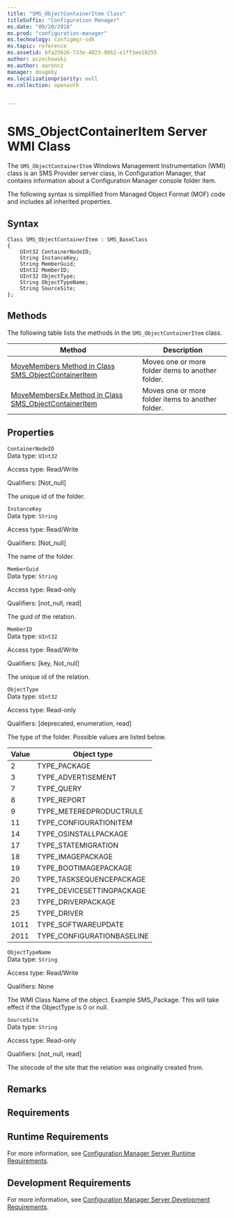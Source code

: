 ```yaml
---
title: "SMS_ObjectContainerItem Class"
titleSuffix: "Configuration Manager"
ms.date: "09/20/2016"
ms.prod: "configuration-manager"
ms.technology: configmgr-sdk
ms.topic: reference
ms.assetid: bfa25626-733e-4023-98b2-e1ff3ee18255
author: aczechowski
ms.author: aaroncz
manager: dougeby
ms.localizationpriority: null
ms.collection: openauth


---
```

# SMS_ObjectContainerItem Server WMI Class
The `SMS_ObjectContainerItem` Windows Management Instrumentation (WMI) class is an SMS Provider server class, in Configuration Manager, that contains information about a Configuration Manager console folder item.  

 The following syntax is simplified from Managed Object Format (MOF) code and includes all inherited properties.  

## Syntax  

```  
Class SMS_ObjectContainerItem : SMS_BaseClass  
{  
    UInt32 ContainerNodeID;  
    String InstanceKey;  
    String MemberGuid;  
    UInt32 MemberID;  
    UInt32 ObjectType;  
    String ObjectTypeName;  
    String SourceSite;  
};  
```  

## Methods  
 The following table lists the methods in the `SMS_ObjectContainerItem` class.  

|Method|Description|  
|------------|-----------------|  
|[MoveMembers Method in Class SMS_ObjectContainerItem](../../../../../develop/reference/core/servers/console/movemembers-method-in-class-sms_objectcontaineritem.md)|Moves one or more folder items to another folder.|  
|[MoveMembersEx Method in Class SMS_ObjectContainerItem](../../../../../develop/reference/core/servers/console/movemembersex-method-in-class-sms_objectcontaineritem.md)|Moves one or more folder items to another folder.|  

## Properties  
 `ContainerNodeID`  
 Data type: `UInt32`  

 Access type: Read/Write  

 Qualifiers: [Not_null]  

 The unique id of the folder.  

 `InstanceKey`  
 Data type: `String`  

 Access type: Read/Write  

 Qualifiers: [Not_null]  

 The name of the folder.  

 `MemberGuid`  
 Data type: `String`  

 Access type: Read-only  

 Qualifiers: [not_null, read]  

 The guid of the relation.  

 `MemberID`  
 Data type: `UInt32`  

 Access type: Read/Write  

 Qualifiers: [key, Not_null]  

 The unique id of the relation.  

 `ObjectType`  
 Data type: `UInt32`  

 Access type: Read-only  

 Qualifiers: [deprecated, enumeration, read]  

 The type of the folder. Possible values are listed below.  

| Value | Object type |
| ----- | ----------- |
|2|TYPE_PACKAGE|  
|3|TYPE_ADVERTISEMENT|  
|7|TYPE_QUERY|  
|8|TYPE_REPORT|  
|9|TYPE_METEREDPRODUCTRULE|  
|11|TYPE_CONFIGURATIONITEM|  
|14|TYPE_OSINSTALLPACKAGE|  
|17|TYPE_STATEMIGRATION|  
|18|TYPE_IMAGEPACKAGE|  
|19|TYPE_BOOTIMAGEPACKAGE|  
|20|TYPE_TASKSEQUENCEPACKAGE|  
|21|TYPE_DEVICESETTINGPACKAGE|  
|23|TYPE_DRIVERPACKAGE|  
|25|TYPE_DRIVER|  
|1011|TYPE_SOFTWAREUPDATE|  
|2011|TYPE_CONFIGURATIONBASELINE|  

 `ObjectTypeName`  
 Data type: `String`  

 Access type: Read/Write  

 Qualifiers: None  

 The WMI Class Name of the object. Example SMS_Package. This will take effect if the ObjectType is 0 or null.  

 `SourceSite`  
 Data type: `String`  

 Access type: Read-only  

 Qualifiers: [not_null, read]  

 The sitecode of the site that the relation was originally created from.  

## Remarks  

## Requirements  

## Runtime Requirements  
 For more information, see [Configuration Manager Server Runtime Requirements](../../../../../develop/core/reqs/server-runtime-requirements.md).  

## Development Requirements  
 For more information, see [Configuration Manager Server Development Requirements](../../../../../develop/core/reqs/server-development-requirements.md).
